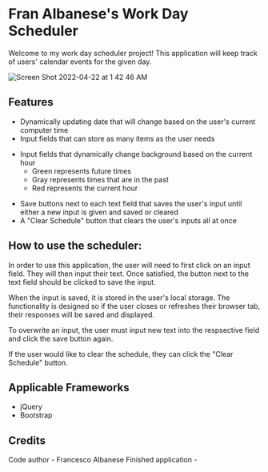 # Fran Albanese's Work Day Scheduler

Welcome to my work day scheduler project! This application will keep track of users' calendar events for the given day.

![Screen Shot 2022-04-22 at 1 42 46 AM](https://user-images.githubusercontent.com/98659683/164610928-806c920b-26eb-446f-94b7-918a4de17573.png)

## Features

- Dynamically updating date that will change based on the user's current computer time
- Input fields that can store as many items as the user needs

* Input fields that dynamically change background based on the current hour
  - Green represents future times
  - Gray represents times that are in the past
  - Red represents the current hour

- Save buttons next to each text field that saves the user's input until either a new input is given and saved or cleared
- A "Clear Schedule" button that clears the user's inputs all at once

## How to use the scheduler:

In order to use this application, the user will need to first click on an input field. They will then input their text. Once satisfied, the button next to the text field should be clicked to save the input.

When the input is saved, it is stored in the user's local storage. The functionality is designed so if the user closes or refreshes their browser tab, their responses will be saved and displayed.

To overwrite an input, the user must input new text into the respsective field and click the save button again.

If the user would like to clear the schedule, they can click the "Clear Schedule" button.

## Applicable Frameworks

- jQuery
- Bootstrap

## Credits

Code author - Francesco Albanese
Finished application -
